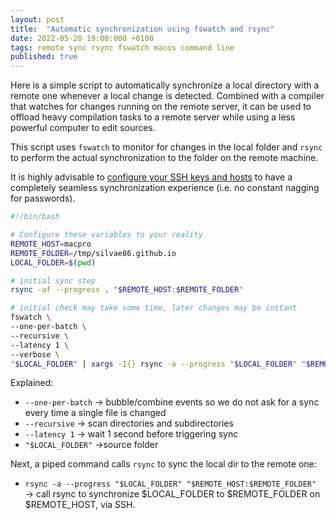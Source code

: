 ```yaml
---
layout: post
title:  "Automatic synchronization using fswatch and rsync"
date: 2022-05-20 19:00:000 +0100
tags: remote sync rsync fswatch macos command line
published: true 
---
```


Here is a simple script to automatically synchronize a local directory with a remote one whenever a local change is detected. Combined with a compiler that watches for changes running on the remote server, it can be used to offload heavy compilation tasks to a remote server while using a less powerful computer to edit sources.

This script uses `fswatch` to monitor for changes in the local folder and `rsync` to perform the actual synchronization to the folder on the remote machine. 

It is highly advisable to [configure your SSH keys and hosts](/add-ssh-keys-to-remote-server-for-passwordless-login/) to have a completely seamless synchronization experience (i.e. no constant nagging for passwords).  

```bash
#!/bin/bash

# Configure these variables to your reality
REMOTE_HOST=macpro
REMOTE_FOLDER=/tmp/silvae86.github.io
LOCAL_FOLDER=$(pwd)

# initial sync step
rsync -af --progress . "$REMOTE_HOST:$REMOTE_FOLDER"

# initial check may take some time, later changes may be instant
fswatch \
--one-per-batch \ 
--recursive \
--latency 1 \
--verbose \
"$LOCAL_FOLDER" | xargs -I{} rsync -a --progress "$LOCAL_FOLDER" "$REMOTE_HOST:$REMOTE_FOLDER"
```

Explained: 

- `--one-per-batch` &rarr; bubble/combine events so we do not ask for a sync every time a single file is changed
- `--recursive`	&rarr;	scan directories and subdirectories
- `--latency 1`	&rarr; wait 1 second before triggering sync
- `"$LOCAL_FOLDER"` &rarr;source folder 

Next, a piped command calls `rsync` to sync the local dir to the remote one:

- `rsync -a --progress "$LOCAL_FOLDER" "$REMOTE_HOST:$REMOTE_FOLDER"` &rarr; call rsync to synchronize $LOCAL_FOLDER to $REMOTE_FOLDER on $REMOTE_HOST, via SSH.

